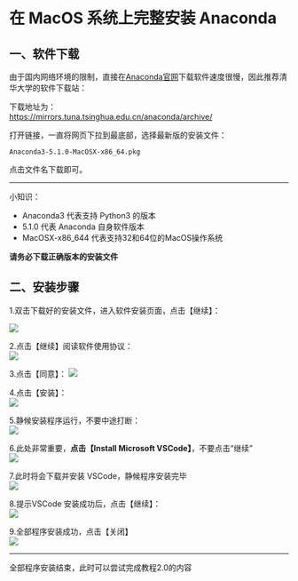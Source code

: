 # 在 MacOS 系统上完整安装 Anaconda

## 一、软件下载

由于国内网络环境的限制，直接在[Anaconda官网](https://www.anaconda.com/download/)下载软件速度很慢，因此推荐清华大学的软件下载站：

下载地址为：  
[https://mirrors.tuna.tsinghua.edu.cn/anaconda/archive/      
](https://mirrors.tuna.tsinghua.edu.cn/anaconda/archive/)

打开链接，一直将网页下拉到最底部，选择最新版的安装文件：

```
Anaconda3-5.1.0-MacOSX-x86_64.pkg
```

点击文件名下载即可。

---

小知识：

* Anaconda3 代表支持 Python3 的版本
* 5.1.0 代表 Anaconda 自身软件版本
* MacOSX-x86\_644 代表支持32和64位的MacOS操作系统

**请务必下载正确版本的安装文件**

## 二、安装步骤

1.双击下载好的安装文件，进入软件安装页面，点击【继续】：

![](http://o6nu63qnj.bkt.clouddn.com/pymacp1.png)

2.点击【继续】阅读软件使用协议：  
![](http://o6nu63qnj.bkt.clouddn.com/pymacp2.png)

3.点击【同意】： 
![](http://o6nu63qnj.bkt.clouddn.com/pymacp3.png)

4.点击【安装】：  
![](http://o6nu63qnj.bkt.clouddn.com/pymacp4.png)

5.静候安装程序运行，不要中途打断：  
![](http://o6nu63qnj.bkt.clouddn.com/pymacp5.png)

6.此处非常重要，**点击【Install Microsoft VSCode】**，不要点击“继续”  
![](http://o6nu63qnj.bkt.clouddn.com/pymacp6.png)

7.此时将会下载并安装 VSCode，静候程序安装完毕  
![](http://o6nu63qnj.bkt.clouddn.com/pymacp7.png)

8.提示VSCode 安装成功后，点击【继续】：  
![](http://o6nu63qnj.bkt.clouddn.com/pymacp8.png)

9.全部程序安装成功，点击【关闭】  
![](http://o6nu63qnj.bkt.clouddn.com/pymacp9.png)

---

全部程序安装结束，此时可以尝试完成教程2.0的内容

